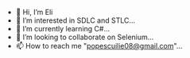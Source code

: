 - 👋 Hi, I’m Eli
- 👀 I’m interested in SDLC and STLC...
- 🌱 I’m currently learning C#...
- 💞️ I’m looking to collaborate on Selenium...
- 📫 How to reach me "popescuilie08@gmail.com"...

